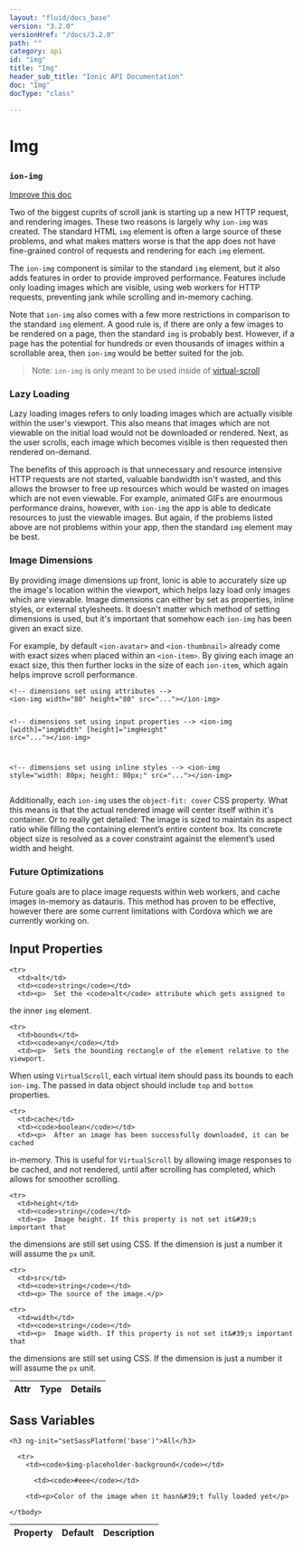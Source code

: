 ```yaml
---
layout: "fluid/docs_base"
version: "3.2.0"
versionHref: "/docs/3.2.0"
path: ""
category: api
id: "img"
title: "Img"
header_sub_title: "Ionic API Documentation"
doc: "Img"
docType: "class"

---
```










<h1 class="api-title">
<a class="anchor" name="img" href="#img"></a>

Img
<h3><code>ion-img</code></h3>






</h1>

<a class="improve-v2-docs" href="http://github.com/driftyco/ionic/edit/master/src/components/img/img.ts#L6">
Improve this doc
</a>






<p>Two of the biggest cuprits of scroll jank is starting up a new HTTP
request, and rendering images. These two reasons is largely why
<code>ion-img</code> was created. The standard HTML <code>img</code> element is often a large
source of these problems, and what makes matters worse is that the app
does not have fine-grained control of requests and rendering for each
<code>img</code> element.</p>
<p>The <code>ion-img</code> component is similar to the standard <code>img</code> element,
but it also adds features in order to provide improved performance.
Features include only loading images which are visible, using web workers
for HTTP requests, preventing jank while scrolling and in-memory caching.</p>
<p>Note that <code>ion-img</code> also comes with a few more restrictions in comparison
to the standard <code>img</code> element. A good rule is, if there are only a few
images to be rendered on a page, then the standard <code>img</code> is probably
best. However, if a page has the potential for hundreds or even thousands
of images within a scrollable area, then <code>ion-img</code> would be better suited
for the job.</p>
<blockquote>
<p>Note: <code>ion-img</code> is only meant to be used inside of <a href="/docs/api/components/virtual-scroll/VirtualScroll/">virtual-scroll</a></p>
</blockquote>
<h3 id="lazy-loading">Lazy Loading</h3>
<p>Lazy loading images refers to only loading images which are actually
visible within the user&#39;s viewport. This also means that images which are
not viewable on the initial load would not be downloaded or rendered. Next,
as the user scrolls, each image which becomes visible is then requested
then rendered on-demand.</p>
<p>The benefits of this approach is that unnecessary and resource intensive
HTTP requests are not started, valuable bandwidth isn&#39;t wasted, and this
allows the browser to free up resources which would be wasted on images
which are not even viewable. For example, animated GIFs are enourmous
performance drains, however, with <code>ion-img</code> the app is able to dedicate
resources to just the viewable images. But again, if the problems listed
above are not problems within your app, then the standard <code>img</code> element
may be best.</p>
<h3 id="image-dimensions">Image Dimensions</h3>
<p>By providing image dimensions up front, Ionic is able to accurately size
up the image&#39;s location within the viewport, which helps lazy load only
images which are viewable. Image dimensions can either by set as
properties, inline styles, or external stylesheets. It doesn&#39;t matter
which method of setting dimensions is used, but it&#39;s important that somehow
each <code>ion-img</code> has been given an exact size.</p>
<p>For example, by default <code>&lt;ion-avatar&gt;</code> and <code>&lt;ion-thumbnail&gt;</code> already come
with exact sizes when placed within an <code>&lt;ion-item&gt;</code>. By giving each image
an exact size, this then further locks in the size of each <code>ion-item</code>,
which again helps improve scroll performance.</p>
<pre><code class="lang-html">&lt;!-- dimensions set using attributes --&gt;
&lt;ion-img width=&quot;80&quot; height=&quot;80&quot; src=&quot;...&quot;&gt;&lt;/ion-img&gt;

&lt;!-- dimensions set using input properties --&gt;
&lt;ion-img [width]=&quot;imgWidth&quot; [height]=&quot;imgHeight&quot; src=&quot;...&quot;&gt;&lt;/ion-img&gt;

&lt;!-- dimensions set using inline styles --&gt;
&lt;ion-img style=&quot;width: 80px; height: 80px;&quot; src=&quot;...&quot;&gt;&lt;/ion-img&gt;
</code></pre>
<p>Additionally, each <code>ion-img</code> uses the <code>object-fit: cover</code> CSS property.
What this means is that the actual rendered image will center itself within
it&#39;s container. Or to really get detailed: The image is sized to maintain
its aspect ratio while filling the containing element’s entire content box.
Its concrete object size is resolved as a cover constraint against the
element’s used width and height.</p>
<h3 id="future-optimizations">Future Optimizations</h3>
<p>Future goals are to place image requests within web workers, and cache
images in-memory as datauris. This method has proven to be effective,
however there are some current limitations with Cordova which we are
currently working on.</p>




<!-- @usage tag -->


<!-- @property tags -->



<!-- instance methods on the class -->
<!-- input methods on the class -->
<h2><a class="anchor" name="input-properties" href="#input-properties"></a>Input Properties</h2>
<table class="table param-table" style="margin:0;">
  <thead>
    <tr>
      <th>Attr</th>
      <th>Type</th>
      <th>Details</th>
    </tr>
  </thead>
  <tbody>
    
    <tr>
      <td>alt</td>
      <td><code>string</code></td>
      <td><p>  Set the <code>alt</code> attribute which gets assigned to
the inner <code>img</code> element.</p>
</td>
    </tr>
    
    <tr>
      <td>bounds</td>
      <td><code>any</code></td>
      <td><p>  Sets the bounding rectangle of the element relative to the viewport.
When using <code>VirtualScroll</code>, each virtual item should pass its bounds to each
<code>ion-img</code>. The passed in data object should include <code>top</code> and <code>bottom</code> properties.</p>
</td>
    </tr>
    
    <tr>
      <td>cache</td>
      <td><code>boolean</code></td>
      <td><p>  After an image has been successfully downloaded, it can be cached
in-memory. This is useful for <code>VirtualScroll</code> by allowing image responses to be
cached, and not rendered, until after scrolling has completed, which allows for
smoother scrolling.</p>
</td>
    </tr>
    
    <tr>
      <td>height</td>
      <td><code>string</code></td>
      <td><p>  Image height. If this property is not set it&#39;s important that
the dimensions are still set using CSS. If the dimension is just a number it
will assume the <code>px</code> unit.</p>
</td>
    </tr>
    
    <tr>
      <td>src</td>
      <td><code>string</code></td>
      <td><p> The source of the image.</p>
</td>
    </tr>
    
    <tr>
      <td>width</td>
      <td><code>string</code></td>
      <td><p>  Image width. If this property is not set it&#39;s important that
the dimensions are still set using CSS. If the dimension is just a number it
will assume the <code>px</code> unit.</p>
</td>
    </tr>
    
  </tbody>
</table>


  <h2 id="sass-variable-header"><a class="anchor" name="sass-variables" href="#sass-variables"></a>Sass Variables</h2>
  <div id="sass-variables" ng-controller="SassToggleCtrl">
  <div class="sass-platform-toggle">
    
    <h3 ng-init="setSassPlatform('base')">All</h3>
    
  </div>


  
  <table ng-show="active === 'base'" id="sass-base" class="table param-table" style="margin:0;">
    <thead>
      <tr>
        <th>Property</th>
        <th>Default</th>
        <th>Description</th>
      </tr>
    </thead>
    <tbody>
      
      <tr>
        <td><code>$img-placeholder-background</code></td>
        
          <td><code>#eee</code></td>
        
        <td><p>Color of the image when it hasn&#39;t fully loaded yet</p>
</td>
      </tr>
      
    </tbody>
  </table>
  
</div>



<!-- related link --><!-- end content block -->


<!-- end body block -->

